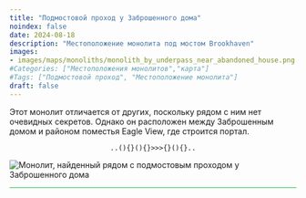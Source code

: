 ```yaml
---
title: "Подмостовой проход у Заброшенного дома"
noindex: false
date: 2024-08-18
description: "Местоположение монолита под мостом Brookhaven"
images:
- images/maps/monoliths/monolith_by_underpass_near_abandoned_house.png
#Categories: ["Местоположения монолитов","карта"]
#Tags: ["Подмостовой проход", "Местоположение монолита"]
draft: false
--- 
```


Этот монолит отличается от других, поскольку рядом с ним нет очевидных секретов. Однако он расположен между Заброшенным домом и районом поместья Eagle View, где строится портал.

<center><span class="copy-to-clipboard" style="align: center"><code class="copy-to-clipboard-code" data-code="..(){}(){}>>>{}(){}..">..(){}(){}>>>{}(){}..</code></span></center>

![Монолит, найденный рядом с подмостовым проходом у Заброшенного дома](/images/maps/monoliths/monolith_by_underpass_near_abandoned_house.png?width=400px)

<hr style="background-color: #28b44c" size=8>

<!-- ## Связанные материалы

### Карта

- [Точка интереса](/map/poi/agency-bunker/) -->
